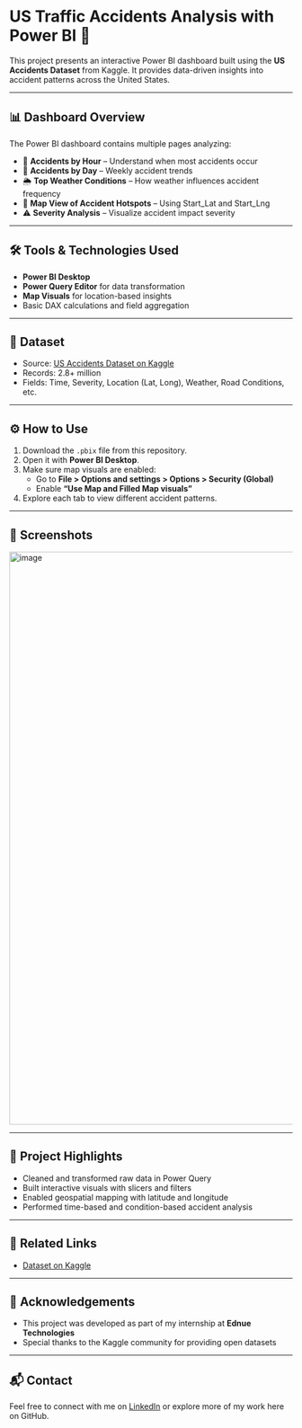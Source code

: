 # US Traffic Accidents Analysis with Power BI 🚦

This project presents an interactive Power BI dashboard built using the **US Accidents Dataset** from Kaggle. It provides data-driven insights into accident patterns across the United States.

---

## 📊 Dashboard Overview

The Power BI dashboard contains multiple pages analyzing:

- 🚧 **Accidents by Hour** – Understand when most accidents occur
- 📅 **Accidents by Day** – Weekly accident trends
- 🌦 **Top Weather Conditions** – How weather influences accident frequency
- 📍 **Map View of Accident Hotspots** – Using Start_Lat and Start_Lng
- ⚠️ **Severity Analysis** – Visualize accident impact severity

---

## 🛠 Tools & Technologies Used

- **Power BI Desktop**  
- **Power Query Editor** for data transformation  
- **Map Visuals** for location-based insights  
- Basic DAX calculations and field aggregation

---

## 📁 Dataset

- Source: [US Accidents Dataset on Kaggle](https://www.kaggle.com/datasets/sobhanmoosavi/us-accidents)
- Records: 2.8+ million
- Fields: Time, Severity, Location (Lat, Long), Weather, Road Conditions, etc.

---

## ⚙️ How to Use

1. Download the `.pbix` file from this repository.
2. Open it with **Power BI Desktop**.
3. Make sure map visuals are enabled:  
   - Go to **File > Options and settings > Options > Security (Global)**  
   - Enable **“Use Map and Filled Map visuals”**
4. Explore each tab to view different accident patterns.

---

## 📸 Screenshots

<img width="1920" height="1020" alt="image" src="https://github.com/user-attachments/assets/f6756766-d50f-4a71-bb44-30b3395782dc" />


---

## 📌 Project Highlights

- Cleaned and transformed raw data in Power Query
- Built interactive visuals with slicers and filters
- Enabled geospatial mapping with latitude and longitude
- Performed time-based and condition-based accident analysis

---

## 📎 Related Links

- [Dataset on Kaggle](https://www.kaggle.com/datasets/sobhanmoosavi/us-accidents)

---

## 🙌 Acknowledgements

- This project was developed as part of my internship at **Ednue Technologies**
- Special thanks to the Kaggle community for providing open datasets

---

## 📬 Contact

Feel free to connect with me on [LinkedIn](https://www.linkedin.com/in/mohamed-hashim2005/) or explore more of my work here on GitHub.

